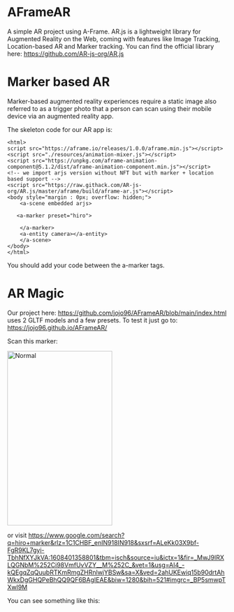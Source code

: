 # AFrameAR
A simple AR project using A-Frame. AR.js is a lightweight library for Augmented Reality on the Web, coming with features like Image Tracking, Location-based AR and Marker tracking.
You can find the official library here: https://github.com/AR-js-org/AR.js

# Marker based AR

Marker-based augmented reality experiences require a static image also referred to as a trigger photo that a person can scan using their mobile device via an augmented reality app.


The skeleton code for our AR app is:
	
    <html>
    script src="https://aframe.io/releases/1.0.0/aframe.min.js"></script>
	<script src="./resources/animation-mixer.js"></script>
	<script src="https://unpkg.com/aframe-animation-component@5.1.2/dist/aframe-animation-component.min.js"></script>
    <!-- we import arjs version without NFT but with marker + location based support -->
    <script src="https://raw.githack.com/AR-js-org/AR.js/master/aframe/build/aframe-ar.js"></script>
    <body style="margin : 0px; overflow: hidden;">
        <a-scene embedded arjs>
       
       <a-marker preset="hiro">
		
        </a-marker>
        <a-entity camera></a-entity>
        </a-scene>
    </body>	
    </html>


You should add your code between the a-marker tags.


# AR Magic

Our project here: https://github.com/jojo96/AFrameAR/blob/main/index.html uses 2 GLTF models and a few presets. To test it just go to:
https://jojo96.github.io/AFrameAR/

Scan this marker:

<img src="https://github.com/jojo96/AFrameAR/blob/main/hiro.png" width=69% height=400 alt="Normal">

or visit https://www.google.com/search?q=hiro+marker&rlz=1C1CHBF_enIN918IN918&sxsrf=ALeKk03X9bf-FgR9KL7gyi-TbhNfXYJkVA:1608401358801&tbm=isch&source=iu&ictx=1&fir=_MwJ9lRXLQGNbM%252Ci98VmfUvVZY__M%252C_&vet=1&usg=AI4_-kQEgqZqQuubRTKmRmgZHRnlwjYBSw&sa=X&ved=2ahUKEwiq15b90drtAhWkxDgGHQPeBhQQ9QF6BAgIEAE&biw=1280&bih=521#imgrc=_BP5smwpTXwl9M

You can see something like this:



